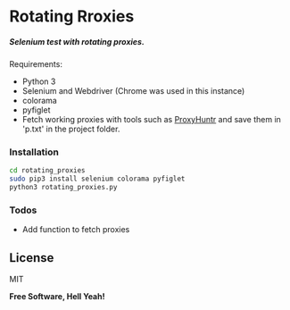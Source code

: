 # Rotating Rroxies

##### Selenium test with rotating proxies. 

Requirements:
  - Python 3 
  - Selenium and Webdriver (Chrome was used in this instance)
  - colorama
  - pyfiglet
  - Fetch working proxies with tools such as [ProxyHuntr](https://github.com/J0113/ProxyHuntr) and save them in 'p.txt' in the project folder.  
  
### Installation

 ```sh
 cd rotating_proxies
 sudo pip3 install selenium colorama pyfiglet
 python3 rotating_proxies.py 
```

### Todos

 - Add function to fetch proxies
 

License
----

MIT


**Free Software, Hell Yeah!**
